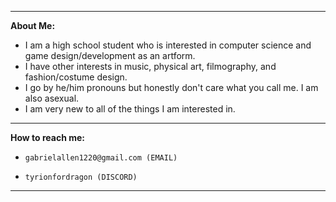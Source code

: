___

**About Me:**
- I am a high school student who is interested in computer science and game design/development as an artform.
- I have other interests in music, physical art, filmography, and fashion/costume design.
- I go by he/him pronouns but honestly don't care what you call me. I am also asexual.
- I am very new to all of the things I am interested in.

___

**How to reach me:**
-     gabrielallen1220@gmail.com (EMAIL)
-     tyrionfordragon (DISCORD)

___
